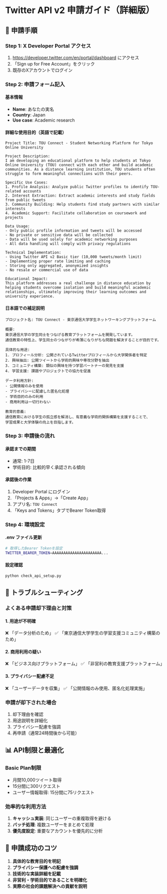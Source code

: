 # Twitter API v2 申請ガイド（詳細版）

## 🚀 申請手順

### Step 1: X Developer Portal アクセス
1. https://developer.twitter.com/en/portal/dashboard にアクセス
2. 「Sign up for Free Account」をクリック
3. 既存のXアカウントでログイン

### Step 2: 申請フォーム記入

#### 基本情報
- **Name**: あなたの実名
- **Country**: Japan
- **Use case**: Academic research

#### 詳細な使用目的（英語で記載）
```
Project Title: TOU Connect - Student Networking Platform for Tokyo Online University

Project Description:
I am developing an educational platform to help students at Tokyo Online University (TOU) connect with each other and build academic communities. As a distance learning institution, TOU students often struggle to form meaningful connections with their peers.

Specific Use Cases:
1. Profile Analysis: Analyze public Twitter profiles to identify TOU-related accounts
2. Interest Extraction: Extract academic interests and study fields from public tweets
3. Community Building: Help students find study partners with similar interests
4. Academic Support: Facilitate collaboration on coursework and projects

Data Usage:
- Only public profile information and tweets will be accessed
- No private or sensitive data will be collected
- Data will be used solely for academic networking purposes
- All data handling will comply with privacy regulations

Technical Implementation:
- Using Twitter API v2 Basic tier (10,000 tweets/month limit)
- Implementing proper rate limiting and caching
- Storing only aggregated, anonymized insights
- No resale or commercial use of data

Educational Impact:
This platform addresses a real challenge in distance education by helping students overcome isolation and build meaningful academic relationships, ultimately improving their learning outcomes and university experience.
```

#### 日本語での補足説明
```
プロジェクト名: TOU Connect - 東京通信大学学生ネットワーキングプラットフォーム

概要:
東京通信大学の学生同士をつなげる教育プラットフォームを開発しています。
通信教育の特性上、学生同士のつながりが希薄になりがちな問題を解決することが目的です。

具体的な用途:
1. プロフィール分析: 公開されているTwitterプロフィールから大学関係者を特定
2. 興味抽出: 公開ツイートから学術的興味や専攻分野を抽出
3. コミュニティ構築: 類似の興味を持つ学習パートナーの発見を支援
4. 学習支援: 課題やプロジェクトでの協力を促進

データ利用方針:
- 公開情報のみを使用
- プライバシーに配慮した匿名化処理
- 学術目的のみの利用
- 商用利用は一切行わない

教育的意義:
通信教育における学生の孤立感を解消し、有意義な学術的関係構築を支援することで、
学習成果と大学体験の向上を目指します。
```

### Step 3: 申請後の流れ

#### 承認までの期間
- 通常: 1-7日
- 学術目的: 比較的早く承認される傾向

#### 承認後の作業
1. Developer Portal にログイン
2. 「Projects & Apps」→「Create App」
3. アプリ名: `TOU Connect`
4. 「Keys and Tokens」タブでBearer Token取得

### Step 4: 環境設定

#### .env ファイル更新
```bash
# 取得したBearer Tokenを設定
TWITTER_BEARER_TOKEN=AAAAAAAAAAAAAAAAAAAAAA...
```

#### 設定確認
```bash
python check_api_setup.py
```

## 🔧 トラブルシューティング

### よくある申請却下理由と対策

#### 1. 用途が不明確
❌ 「データ分析のため」
✅ 「東京通信大学学生の学習支援コミュニティ構築のため」

#### 2. 商用利用の疑い
❌ 「ビジネス向けプラットフォーム」
✅ 「非営利の教育支援プラットフォーム」

#### 3. プライバシー配慮不足
❌ 「ユーザーデータを収集」
✅ 「公開情報のみ使用、匿名化処理実施」

### 申請が却下された場合
1. 却下理由を確認
2. 用途説明を詳細化
3. プライバシー配慮を強調
4. 再申請（通常24時間後から可能）

## 📊 API制限と最適化

### Basic Plan制限
- 月間10,000ツイート取得
- 15分間に300リクエスト
- ユーザー情報取得: 15分間に75リクエスト

### 効率的な利用方法
1. **キャッシュ実装**: 同じユーザーの重複取得を避ける
2. **バッチ処理**: 複数ユーザーをまとめて処理
3. **優先度設定**: 重要なアカウントを優先的に分析

## 🎯 申請成功のコツ

1. **具体的な教育目的を明記**
2. **プライバシー保護への配慮を強調**
3. **技術的な実装詳細を記載**
4. **非営利・学術目的であることを明確化**
5. **実際の社会的課題解決への貢献を説明**
